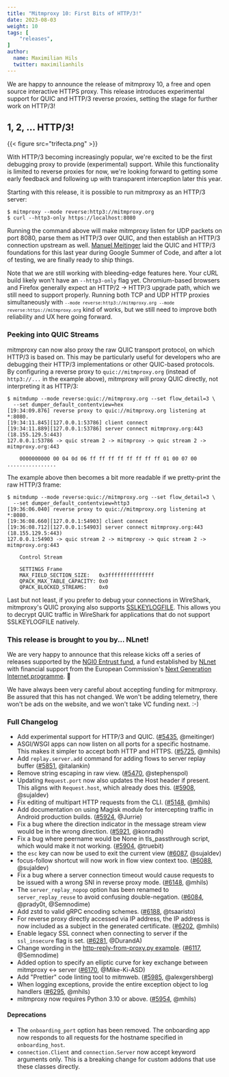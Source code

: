 ```yaml
---
title: "Mitmproxy 10: First Bits of HTTP/3!"
date: 2023-08-03
weight: 10
tags: [
    "releases",
]
author:
  name: Maximilian Hils
  twitter: maximilianhils
---
```


We are happy to announce the release of mitmproxy 10, a free and open source interactive HTTPS proxy.
This release introduces experimental support for QUIC and HTTP/3 reverse proxies, 
setting the stage for further work on HTTP/3!

<!--more-->

## 1, 2, ... HTTP/3!

{{< figure src="trifecta.png" >}}

With HTTP/3 becoming increasingly popular, we're excited to be the first 
debugging proxy to provide (experimental) support. 
While this functionality is limited to reverse proxies for now, we're looking 
forward to getting some early feedback and following up with transparent interception
later this year.


Starting with this release, it is possible to run mitmproxy as an HTTP/3 server:

```shell
$ mitmproxy --mode reverse:http3://mitmproxy.org
$ curl --http3-only https://localhost:8080
```

Running the command above will make mitmproxy listen for UDP packets on port 8080, 
parse them as HTTP/3 over QUIC, and then establish an HTTP/3 connection upstream as well.
[Manuel Meitinger](https://github.com/meitinger) laid the QUIC and HTTP/3
foundations for this last year during Google Summer of Code, 
and after a lot of testing, we are finally ready to ship things.


Note that we are still working with bleeding-edge features here. Your cURL build
likely won't have an `--http3-only` flag yet. Chromium-based browsers and Firefox 
generally expect an HTTP/2 -> HTTP/3 upgrade path, which we still need to support properly.
Running both TCP and UDP HTTP proxies simultaneously with 
<small style="white-space: nowrap">`--mode reverse:http3://mitmproxy.org --mode reverse:https://mitmproxy.org`</small>
kind of works, but we still need to improve both reliability and UX here going forward.

### Peeking into QUIC Streams

mitmproxy can now also proxy the raw QUIC transport protocol, on which HTTP/3 is based on.
This may be particularly useful for developers who are debugging their HTTP/3 implementations
or other QUIC-based protocols. By configuring a reverse proxy to `quic://mitmproxy.org` 
(instead of `http3://...` in the example above), mitmproxy will proxy QUIC directly, 
not interpreting it as HTTP/3:

```shell
$ mitmdump --mode reverse:quic://mitmproxy.org --set flow_detail=3 \
  --set dumper_default_contentview=hex
[19:34:09.876] reverse proxy to quic://mitmproxy.org listening at *:8080.
[19:34:11.845][127.0.0.1:53786] client connect
[19:34:11.889][127.0.0.1:53786] server connect mitmproxy.org:443 (18.155.129.5:443)
127.0.0.1:53786 -> quic stream 2 -> mitmproxy -> quic stream 2 -> mitmproxy.org:443

    0000000000 00 04 0d 06 ff ff ff ff ff ff ff ff 01 00 07 00   ................
```

The example above then becomes a bit more readable if we pretty-print the raw HTTP/3 frame:

```shell
$ mitmdump --mode reverse:quic://mitmproxy.org --set flow_detail=3 \
  --set dumper_default_contentview=http3
[19:36:06.040] reverse proxy to quic://mitmproxy.org listening at *:8080.
[19:36:08.660][127.0.0.1:54903] client connect
[19:36:08.712][127.0.0.1:54903] server connect mitmproxy.org:443 (18.155.129.5:443)
127.0.0.1:54903 -> quic stream 2 -> mitmproxy -> quic stream 2 -> mitmproxy.org:443

    Control Stream

    SETTINGS Frame
    MAX_FIELD_SECTION_SIZE:   0x3fffffffffffffff
    QPACK_MAX_TABLE_CAPACITY: 0x0
    QPACK_BLOCKED_STREAMS:    0x0
```

Last but not least, if you prefer to debug your connections in WireShark, mitmproxy's
QUIC proxying also supports [SSLKEYLOGFILE](https://docs.mitmproxy.org/stable/howto-wireshark-tls/).
This allows you to decrypt QUIC traffic in WireShark for applications that do not support SSLKEYLOGFILE 
natively.


### This release is brought to you by... NLnet!

We are very happy to announce that this release kicks off a series of releases supported by the 
[NGI0 Entrust fund](https://nlnet.nl/entrust/), a fund established by [NLnet](https://nlnet.nl/) with financial support 
from the European Commission's [Next Generation Internet programme](https://www.ngi.eu/). 🎉

We have always been very careful about accepting funding for mitmproxy. 
Be assured that this has not changed. We won't be adding telemetry, there won't be ads on the website, 
and we won't take VC funding next. :-)

### Full Changelog

* Add experimental support for HTTP/3 and QUIC.
  ([#5435](https://github.com/mitmproxy/mitmproxy/issues/5435), @meitinger)
* ASGI/WSGI apps can now listen on all ports for a specific hostname. 
  This makes it simpler to accept both HTTP and HTTPS.
  ([#5725](https://github.com/mitmproxy/mitmproxy/pull/5725), @mhils)
* Add `replay.server.add` command for adding flows to server replay buffer
  ([#5851](https://github.com/mitmproxy/mitmproxy/pull/5851), @italankin)
* Remove string escaping in raw view.
  ([#5470](https://github.com/mitmproxy/mitmproxy/issues/5470), @stephenspol)
* Updating `Request.port` now also updates the Host header if present.
  This aligns with `Request.host`, which already does this.
  ([#5908](https://github.com/mitmproxy/mitmproxy/pull/5908), @sujaldev)
* Fix editing of multipart HTTP requests from the CLI.
  ([#5148](https://github.com/mitmproxy/mitmproxy/issues/5148), @mhils)
* Add documentation on using Magisk module for intercepting traffic in Android production builds.
  ([#5924](https://github.com/mitmproxy/mitmproxy/pull/5924), @Jurrie)
* Fix a bug where the direction indicator in the message stream view would be in the wrong direction.
  ([#5921](https://github.com/mitmproxy/mitmproxy/issues/5921), @konradh)
* Fix a bug where peername would be None in tls_passthrough script, which would make it not working.
  ([#5904](https://github.com/mitmproxy/mitmproxy/pull/5904), @truebit)
* the `esc` key can now be used to exit the current view
  ([#6087](https://github.com/mitmproxy/mitmproxy/pull/6087), @sujaldev)
* focus-follow shortcut will now work in flow view context too.
  ([#6088](https://github.com/mitmproxy/mitmproxy/pull/6088), @sujaldev)
* Fix a bug where a server connection timeout would cause requests to be issued with a wrong SNI in reverse proxy mode.
  ([#6148](https://github.com/mitmproxy/mitmproxy/pull/6148), @mhils)
* The `server_replay_nopop` option has been renamed to `server_replay_reuse` to avoid confusing double-negation.
  ([#6084](https://github.com/mitmproxy/mitmproxy/issues/6084), @prady0t, @Semnodime)
* Add zstd to valid gRPC encoding schemes.
  ([#6188](https://github.com/mitmproxy/mitmproxy/pull/6188), @tsaaristo)
* For reverse proxy directly accessed via IP address, the IP address is now included
  as a subject in the generated certificate.
  ([#6202](https://github.com/mitmproxy/mitmproxy/pull/6202), @mhils)
* Enable legacy SSL connect when connecting to server if the `ssl_insecure` flag is set.
  ([#6281](https://github.com/mitmproxy/mitmproxy/pull/6281), @DurandA)
* Change wording in the [http-reply-from-proxy.py example](https://github.com/mitmproxy/mitmproxy/blob/main/examples/addons/http-reply-from-proxy.py).
  ([#6117](https://github.com/mitmproxy/mitmproxy/pull/6117), @Semnodime)
* Added option to specify an elliptic curve for key exchange between mitmproxy <-> server
  ([#6170](https://github.com/mitmproxy/mitmproxy/pull/6170), @Mike-Ki-ASD)
* Add "Prettier" code linting tool to mitmweb.
  ([#5985](https://github.com/mitmproxy/mitmproxy/pull/5985), @alexgershberg)
* When logging exceptions, provide the entire exception object to log handlers
  ([#6295](https://github.com/mitmproxy/mitmproxy/pull/6295), @mhils)
* mitmproxy now requires Python 3.10 or above.
  ([#5954](https://github.com/mitmproxy/mitmproxy/pull/5954), @mhils)

#### Deprecations

* The `onboarding_port` option has been removed. The onboarding app now responds
  to all requests for the hostname specified in `onboarding_host`.
* `connection.Client` and `connection.Server` now accept keyword arguments only.
  This is a breaking change for custom addons that use these classes directly.
